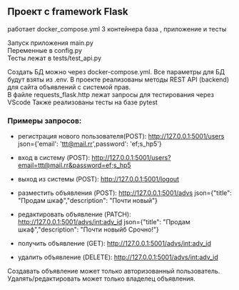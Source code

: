 ## Проект  с framework Flask

работает  docker_compose.yml
3 контейнера база , приложение и тесты

Запуск приложения  main.py   
Переменные в config.py  
Тесты лежат в  tests/test_api.py

Создать БД можно через docker-compose.yml. Все параметры для БД будут взяты из .env.
В проекте реализованы методы REST API (backend) для сайта объявлений с системой прав.  
В файле  requests_flask.http  лежат запросы для тестирования через VScode
Также реализованы тесты на базе  pytest

### Примеры запросов:
 - регистрация нового пользователя(POST): http://127.0.0.1:5001/users json={'email': 'ttt@mail.rr',password': 'ef;s_hp5'}

 - вход в систему (POST): http://127.0.0.1:5001/users?email=ttt@mail.rr&password=ef;s_hp5
 - выход из системы (POST): http://127.0.0.1:5001/logout
 - разместить объявления (POST): http://127.0.0.1:5001/advs json={"title": "Продам шкаф","description": "Почти новый"}
 - редактировать объявление (PATCH): http://127.0.0.1:5001/advs/int:adv_id json={"title": "Продам шкаф","description": "Почти новыйб Срочно!"}
 - получить объявление (GET): http://127.0.0.1:5001/advs/int:adv_id
 - удалить объявление (DELETE): http://127.0.0.1:5001/advs/int:adv_id

Создавать объявление может только авторизованный пользователь. Удалять/редактировать может только владелец объявления.